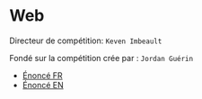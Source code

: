 # Web

Directeur de compétition: `Keven Imbeault`

Fondé sur la compétition crée par : `Jordan Guérin`

- [Énoncé FR](src/webdocs/static/enonce.md)
- [Énoncé EN](src/webdocs/static/tasks.md)
